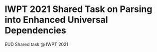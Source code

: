 # IWPT 2021 Shared Task on Parsing into Enhanced Universal Dependencies

EUD Shared task @ IWPT 2021
